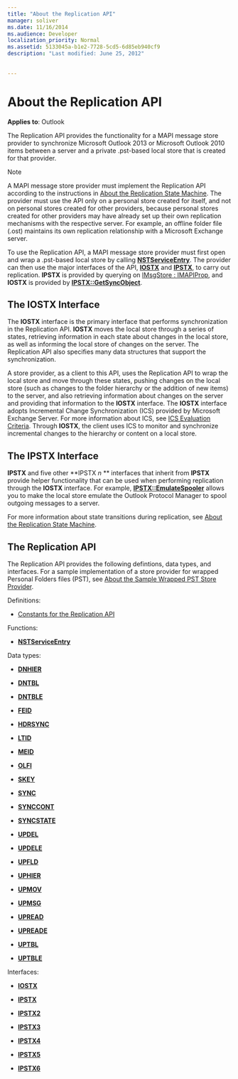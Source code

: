 ```yaml
---
title: "About the Replication API"
manager: soliver
ms.date: 11/16/2014
ms.audience: Developer
localization_priority: Normal
ms.assetid: 5133045a-b1e2-7728-5cd5-6d85eb940cf9
description: "Last modified: June 25, 2012"
 
 
---
```


# About the Replication API

  
  
**Applies to**: Outlook 
  
The Replication API provides the functionality for a MAPI message store provider to synchronize Microsoft Outlook 2013 or Microsoft Outlook 2010 items between a server and a private .pst-based local store that is created for that provider. 
  
> [!NOTE]
> A MAPI message store provider must implement the Replication API according to the instructions in [About the Replication State Machine](about-the-replication-state-machine.md). The provider must use the API only on a personal store created for itself, and not on personal stores created for other providers, because personal stores created for other providers may have already set up their own replication mechanisms with the respective server. For example, an offline folder file (.ost) maintains its own replication relationship with a Microsoft Exchange server. 
  
To use the Replication API, a MAPI message store provider must first open and wrap a .pst-based local store by calling **[NSTServiceEntry](nstserviceentry.md)**. The provider can then use the major interfaces of the API, **[IOSTX](iostxiunknown.md)** and **[IPSTX](ipstxiunknown.md)**, to carry out replication. **IPSTX** is provided by querying on [IMsgStore : IMAPIProp](imsgstoreimapiprop.md), and **IOSTX** is provided by **[IPSTX::GetSyncObject](ipstx-getsyncobject.md)**. 
  
## The IOSTX Interface

The **IOSTX** interface is the primary interface that performs synchronization in the Replication API. **IOSTX** moves the local store through a series of states, retrieving information in each state about changes in the local store, as well as informing the local store of changes on the server. The Replication API also specifies many data structures that support the synchronization. 
  
A store provider, as a client to this API, uses the Replication API to wrap the local store and move through these states, pushing changes on the local store (such as changes to the folder hierarchy or the addition of new items) to the server, and also retrieving information about changes on the server and providing that information to the **IOSTX** interface. The **IOSTX** interface adopts Incremental Change Synchronization (ICS) provided by Microsoft Exchange Server. For more information about ICS, see [ICS Evaluation Criteria](http://msdn.microsoft.com/en-us/library/aa579252%28EXCHG.80%29.aspx). Through **IOSTX**, the client uses ICS to monitor and synchronize incremental changes to the hierarchy or content on a local store. 
  
## The IPSTX Interface

 **IPSTX** and five other **IPSTX *n* ** interfaces that inherit from **IPSTX** provide helper functionality that can be used when performing replication through the **IOSTX** interface. For example, **[IPSTX::EmulateSpooler](ipstx-emulatespooler.md)** allows you to make the local store emulate the Outlook Protocol Manager to spool outgoing messages to a server. 
  
For more information about state transitions during replication, see [About the Replication State Machine](about-the-replication-state-machine.md).
  
## The Replication API

The Replication API provides the following defintions, data types, and interfaces. For a sample implementation of a store provider for wrapped Personal Folders files (PST), see [About the Sample Wrapped PST Store Provider](about-the-sample-wrapped-pst-store-provider.md).
  
Definitions:
  
- [Constants for the Replication API](mapi-constants.md)
    
Functions:
  
- **[NSTServiceEntry](nstserviceentry.md)**
    
Data types:
  
- **[DNHIER](dnhier.md)**
    
- **[DNTBL](dntbl.md)**
    
- **[DNTBLE](dntble.md)**
    
- **[FEID](feid.md)**
    
- **[HDRSYNC](hdrsync.md)**
    
- **[LTID](ltid.md)**
    
- **[MEID](meid.md)**
    
- **[OLFI](olfi.md)**
    
- **[SKEY](skey.md)**
    
- **[SYNC](sync.md)**
    
- **[SYNCCONT](synccont.md)**
    
- **[SYNCSTATE](syncstate.md)**
    
- **[UPDEL](updel.md)**
    
- **[UPDELE](updele.md)**
    
- **[UPFLD](upfld.md)**
    
- **[UPHIER](uphier.md)**
    
- **[UPMOV](upmov.md)**
    
- **[UPMSG](upmsg.md)**
    
- **[UPREAD](upread.md)**
    
- **[UPREADE](upreade.md)**
    
- **[UPTBL](uptbl.md)**
    
- **[UPTBLE](uptble.md)**
    
Interfaces:
  
- **[IOSTX](iostxiunknown.md)**
    
- **[IPSTX](ipstxiunknown.md)**
    
- **[IPSTX2](ipstx2ipstx.md)**
    
- **[IPSTX3](ipstx3ipstx2.md)**
    
- **[IPSTX4](ipstx4ipstx3.md)**
    
- **[IPSTX5](ipstx5ipstx4.md)**
    
- **[IPSTX6](ipstx6ipstx5.md)**
    

